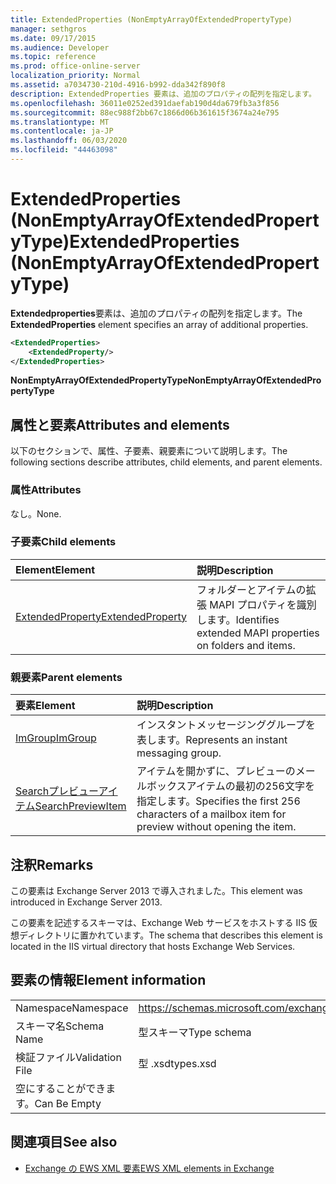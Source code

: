 ```yaml
---
title: ExtendedProperties (NonEmptyArrayOfExtendedPropertyType)
manager: sethgros
ms.date: 09/17/2015
ms.audience: Developer
ms.topic: reference
ms.prod: office-online-server
localization_priority: Normal
ms.assetid: a7034730-210d-4916-b992-dda342f890f8
description: ExtendedProperties 要素は、追加のプロパティの配列を指定します。
ms.openlocfilehash: 36011e0252ed391daefab190d4da679fb3a3f856
ms.sourcegitcommit: 88ec988f2bb67c1866d06b361615f3674a24e795
ms.translationtype: MT
ms.contentlocale: ja-JP
ms.lasthandoff: 06/03/2020
ms.locfileid: "44463098"
---
```

# <a name="extendedproperties-nonemptyarrayofextendedpropertytype"></a><span data-ttu-id="d6cfe-103">ExtendedProperties (NonEmptyArrayOfExtendedPropertyType)</span><span class="sxs-lookup"><span data-stu-id="d6cfe-103">ExtendedProperties (NonEmptyArrayOfExtendedPropertyType)</span></span>

<span data-ttu-id="d6cfe-104">**Extendedproperties**要素は、追加のプロパティの配列を指定します。</span><span class="sxs-lookup"><span data-stu-id="d6cfe-104">The **ExtendedProperties** element specifies an array of additional properties.</span></span> 
  
```XML
<ExtendedProperties>
    <ExtendedProperty/>
</ExtendedProperties>
```

 <span data-ttu-id="d6cfe-105">**NonEmptyArrayOfExtendedPropertyType**</span><span class="sxs-lookup"><span data-stu-id="d6cfe-105">**NonEmptyArrayOfExtendedPropertyType**</span></span>
## <a name="attributes-and-elements"></a><span data-ttu-id="d6cfe-106">属性と要素</span><span class="sxs-lookup"><span data-stu-id="d6cfe-106">Attributes and elements</span></span>

<span data-ttu-id="d6cfe-107">以下のセクションで、属性、子要素、親要素について説明します。</span><span class="sxs-lookup"><span data-stu-id="d6cfe-107">The following sections describe attributes, child elements, and parent elements.</span></span>
  
### <a name="attributes"></a><span data-ttu-id="d6cfe-108">属性</span><span class="sxs-lookup"><span data-stu-id="d6cfe-108">Attributes</span></span>

<span data-ttu-id="d6cfe-109">なし。</span><span class="sxs-lookup"><span data-stu-id="d6cfe-109">None.</span></span>
  
### <a name="child-elements"></a><span data-ttu-id="d6cfe-110">子要素</span><span class="sxs-lookup"><span data-stu-id="d6cfe-110">Child elements</span></span>

|<span data-ttu-id="d6cfe-111">**Element**</span><span class="sxs-lookup"><span data-stu-id="d6cfe-111">**Element**</span></span>|<span data-ttu-id="d6cfe-112">**説明**</span><span class="sxs-lookup"><span data-stu-id="d6cfe-112">**Description**</span></span>|
|:-----|:-----|
|[<span data-ttu-id="d6cfe-113">ExtendedProperty</span><span class="sxs-lookup"><span data-stu-id="d6cfe-113">ExtendedProperty</span></span>](extendedproperty.md) <br/> |<span data-ttu-id="d6cfe-114">フォルダーとアイテムの拡張 MAPI プロパティを識別します。</span><span class="sxs-lookup"><span data-stu-id="d6cfe-114">Identifies extended MAPI properties on folders and items.</span></span>  <br/> |
   
### <a name="parent-elements"></a><span data-ttu-id="d6cfe-115">親要素</span><span class="sxs-lookup"><span data-stu-id="d6cfe-115">Parent elements</span></span>

|<span data-ttu-id="d6cfe-116">**要素**</span><span class="sxs-lookup"><span data-stu-id="d6cfe-116">**Element**</span></span>|<span data-ttu-id="d6cfe-117">**説明**</span><span class="sxs-lookup"><span data-stu-id="d6cfe-117">**Description**</span></span>|
|:-----|:-----|
|[<span data-ttu-id="d6cfe-118">ImGroup</span><span class="sxs-lookup"><span data-stu-id="d6cfe-118">ImGroup</span></span>](imgroup.md) <br/> |<span data-ttu-id="d6cfe-119">インスタントメッセージンググループを表します。</span><span class="sxs-lookup"><span data-stu-id="d6cfe-119">Represents an instant messaging group.</span></span>  <br/> |
|[<span data-ttu-id="d6cfe-120">Searchプレビューアイテム</span><span class="sxs-lookup"><span data-stu-id="d6cfe-120">SearchPreviewItem</span></span>](searchpreviewitem.md) <br/> |<span data-ttu-id="d6cfe-121">アイテムを開かずに、プレビューのメールボックスアイテムの最初の256文字を指定します。</span><span class="sxs-lookup"><span data-stu-id="d6cfe-121">Specifies the first 256 characters of a mailbox item for preview without opening the item.</span></span>  <br/> |
   
## <a name="remarks"></a><span data-ttu-id="d6cfe-122">注釈</span><span class="sxs-lookup"><span data-stu-id="d6cfe-122">Remarks</span></span>

<span data-ttu-id="d6cfe-123">この要素は Exchange Server 2013 で導入されました。</span><span class="sxs-lookup"><span data-stu-id="d6cfe-123">This element was introduced in Exchange Server 2013.</span></span>
  
<span data-ttu-id="d6cfe-124">この要素を記述するスキーマは、Exchange Web サービスをホストする IIS 仮想ディレクトリに置かれています。</span><span class="sxs-lookup"><span data-stu-id="d6cfe-124">The schema that describes this element is located in the IIS virtual directory that hosts Exchange Web Services.</span></span>
  
## <a name="element-information"></a><span data-ttu-id="d6cfe-125">要素の情報</span><span class="sxs-lookup"><span data-stu-id="d6cfe-125">Element information</span></span>

|||
|:-----|:-----|
|<span data-ttu-id="d6cfe-126">Namespace</span><span class="sxs-lookup"><span data-stu-id="d6cfe-126">Namespace</span></span>  <br/> |https://schemas.microsoft.com/exchange/services/2006/types  <br/> |
|<span data-ttu-id="d6cfe-127">スキーマ名</span><span class="sxs-lookup"><span data-stu-id="d6cfe-127">Schema Name</span></span>  <br/> |<span data-ttu-id="d6cfe-128">型スキーマ</span><span class="sxs-lookup"><span data-stu-id="d6cfe-128">Type schema</span></span>  <br/> |
|<span data-ttu-id="d6cfe-129">検証ファイル</span><span class="sxs-lookup"><span data-stu-id="d6cfe-129">Validation File</span></span>  <br/> |<span data-ttu-id="d6cfe-130">型 .xsd</span><span class="sxs-lookup"><span data-stu-id="d6cfe-130">types.xsd</span></span>  <br/> |
|<span data-ttu-id="d6cfe-131">空にすることができます。</span><span class="sxs-lookup"><span data-stu-id="d6cfe-131">Can Be Empty</span></span>  <br/> ||
   
## <a name="see-also"></a><span data-ttu-id="d6cfe-132">関連項目</span><span class="sxs-lookup"><span data-stu-id="d6cfe-132">See also</span></span>



- [<span data-ttu-id="d6cfe-133">Exchange の EWS XML 要素</span><span class="sxs-lookup"><span data-stu-id="d6cfe-133">EWS XML elements in Exchange</span></span>](ews-xml-elements-in-exchange.md)

